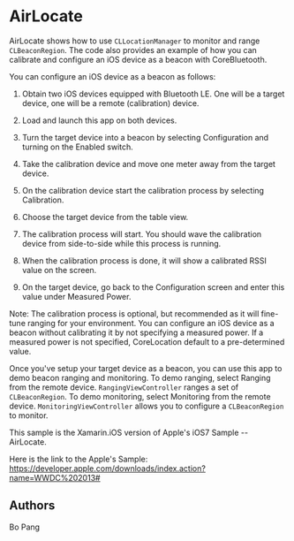AirLocate
================
AirLocate shows how to use `CLLocationManager` to monitor and range `CLBeaconRegion`.
The code also provides an example of how you can calibrate and configure an iOS device as a beacon with CoreBluetooth.

You can configure an iOS device as a beacon as follows:

1) Obtain two iOS devices equipped with Bluetooth LE. One will be a target device, one will be a remote (calibration) device.

2) Load and launch this app on both devices.

3) Turn the target device into a beacon by selecting Configuration and turning on the Enabled switch.

4) Take the calibration device and move one meter away from the target device.

5) On the calibration device start the calibration process by selecting Calibration.

6) Choose the target device from the table view.

7) The calibration process will start. You should wave the calibration device from side-to-side while this process is running.

8) When the calibration process is done, it will show a calibrated RSSI value on the screen.

9) On the target device, go back to the Configuration screen and enter this value under Measured Power.

Note: The calibration process is optional, but recommended as it will fine-tune ranging for your environment.
You can configure an iOS device as a beacon without calibrating it by not specifying a measured power.
If a measured power is not specified, CoreLocation default to a pre-determined value.

Once you've setup your target device as a beacon, you can use this app to demo beacon ranging and monitoring.
To demo ranging, select Ranging from the remote device. `RangingViewController` ranges a set of `CLBeaconRegion`.
To demo monitoring, select Monitoring from the remote device. `MonitoringViewController` allows you to configure a `CLBeaconRegion` to monitor.



This sample is the Xamarin.iOS version of Apple's iOS7 Sample -- AirLocate.

Here is the link to the Apple's Sample: 
https://developer.apple.com/downloads/index.action?name=WWDC%202013#


Authors
-------

Bo Pang